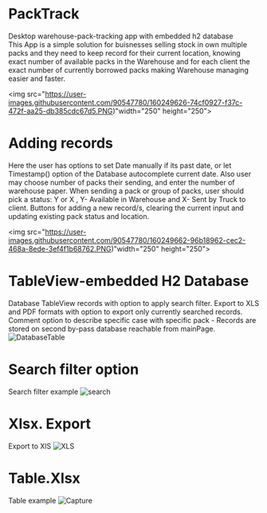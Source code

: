 # PackTrack
Desktop warehouse-pack-tracking app with embedded h2 database   
This App is a simple solution for buisnesses selling stock in own multiple packs and they need to keep record for their current location, knowing exact number of available packs in the Warehouse and for each client the exact number of currently borrowed packs making Warehouse managing easier and faster.

<img src="https://user-images.githubusercontent.com/90547780/160249626-74cf0927-f37c-472f-aa25-db385cdc67d5.PNG)"width="250" height="250">
# Adding records
Here the user has options to set Date manually if its past date, or let Timestamp() option of the Database autocomplete current date.
Also user may choose number of packs their sending, and enter the number of warehouse paper.
When sending a pack or group of packs, user should pick a status: Y or X , Y- Available in Warehouse and X- Sent by Truck to client.
Buttons for adding a new record/s, clearing the current input and updating existing pack status and location.

<img src="https://user-images.githubusercontent.com/90547780/160249662-96b18962-cec2-468a-8ede-3ef4f1b68762.PNG)"width="250" height="250">
# TableView-embedded H2 Database
Database TableView records with option to apply search filter.
Export to XLS and PDF formats with option to export only currently searched records.
Comment option to describe specific case with specific pack - Records are stored on second by-pass database reachable from mainPage. 
![DatabaseTable](https://user-images.githubusercontent.com/90547780/160249908-43b8231a-a2c2-45d0-88f7-3a11fdc9ef4a.PNG)
# Search filter option
Search filter example
![search](https://user-images.githubusercontent.com/90547780/160249665-ffc9dda7-f5df-4d27-8173-3b037f422e19.PNG)
# Xlsx. Export
Export to XlS
![XLS](https://user-images.githubusercontent.com/90547780/160249673-03b416cd-260e-477b-9e28-49d3f5907338.PNG)
# Table.Xlsx
Table example
![Capture](https://user-images.githubusercontent.com/90547780/160249682-79b69232-f284-44c2-a20b-ae2d9c9a6866.PNG)

